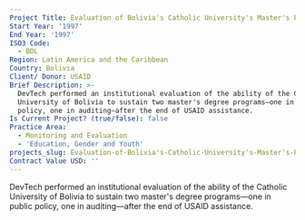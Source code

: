 ```yaml
---
Project Title: Evaluation of Bolivia's Catholic University's Master's Program
Start Year: '1997'
End Year: '1997'
ISO3 Code:
  - BOL
Region: Latin America and the Caribbean
Country: Bolivia
Client/ Donor: USAID
Brief Description: >-
  DevTech performed an institutional evaluation of the ability of the Catholic
  University of Bolivia to sustain two master's degree programs—one in public
  policy, one in auditing—after the end of USAID assistance.
Is Current Project? (true/false): false
Practice Area:
  - Monitoring and Evaluation
  - 'Education, Gender and Youth'
projects_slug: Evaluation-of-Bolivia's-Catholic-University's-Master's-Program
Contract Value USD: ''
---
```

DevTech performed an institutional evaluation of the ability of the Catholic University of Bolivia to sustain two master's degree programs—one in public policy, one in auditing—after the end of USAID assistance.